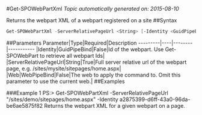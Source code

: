 #Get-SPOWebPartXml
*Topic automatically generated on: 2015-08-10*

Returns the webpart XML of a webpart registered on a site
##Syntax
```powershell
Get-SPOWebPartXml -ServerRelativePageUrl <String> [-Identity <GuidPipeBind>] [-Web <WebPipeBind>]
```


##Parameters
Parameter|Type|Required|Description
---------|----|--------|-----------
|Identity|GuidPipeBind|False|Id of the webpart. Use Get-SPOWebPart to retrieve all webpart Ids|
|ServerRelativePageUrl|String|True|Full server relative url of the webpart page, e.g. /sites/mysite/sitepages/home.aspx|
|Web|WebPipeBind|False|The web to apply the command to. Omit this parameter to use the current web.|
##Examples

###Example 1
    PS:> Get-SPOWebPartXml -ServerRelativePageUrl "/sites/demo/sitepages/home.aspx" -Identity a2875399-d6ff-43a0-96da-be6ae5875f82
Returns the webpart XML for a given webpart on a page.
<!-- Ref: D9FF86CEB8E35A66E42337F2552BED44 -->

